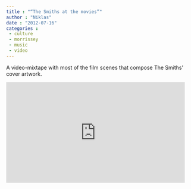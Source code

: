 ```yaml
---
title : "“The Smiths at the movies”"
author : "Niklas"
date : "2012-07-16"
categories : 
 - culture
 - morrissey
 - music
 - video
---
```


A video-mixtape with most of the film scenes that compose The Smiths' cover artwork.

<iframe frameborder="0" width="480" height="270" src="http://www.dailymotion.com/embed/video/xs34fo"></iframe>
